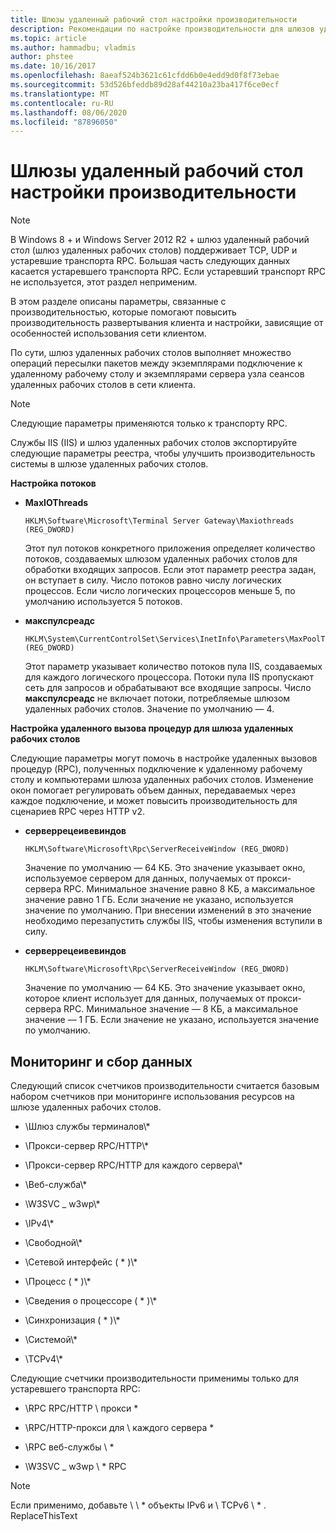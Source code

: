 ```yaml
---
title: Шлюзы удаленный рабочий стол настройки производительности
description: Рекомендации по настройке производительности для шлюзов удаленный рабочий стол
ms.topic: article
ms.author: hammadbu; vladmis
author: phstee
ms.date: 10/16/2017
ms.openlocfilehash: 8aeaf524b3621c61cfdd6b0e4edd9d0f8f73ebae
ms.sourcegitcommit: 53d526bfeddb89d28af44210a23ba417f6ce0ecf
ms.translationtype: MT
ms.contentlocale: ru-RU
ms.lasthandoff: 08/06/2020
ms.locfileid: "87896050"
---
```

# <a name="performance-tuning-remote-desktop-gateways"></a>Шлюзы удаленный рабочий стол настройки производительности

> [!NOTE]
> В Windows 8 + и Windows Server 2012 R2 + шлюз удаленный рабочий стол (шлюз удаленных рабочих столов) поддерживает TCP, UDP и устаревшие транспорта RPC. Большая часть следующих данных касается устаревшего транспорта RPC. Если устаревший транспорт RPC не используется, этот раздел неприменим.

В этом разделе описаны параметры, связанные с производительностью, которые помогают повысить производительность развертывания клиента и настройки, зависящие от особенностей использования сети клиентом.

По сути, шлюз удаленных рабочих столов выполняет множество операций пересылки пакетов между экземплярами подключение к удаленному рабочему столу и экземплярами сервера узла сеансов удаленных рабочих столов в сети клиента.

> [!NOTE]
> Следующие параметры применяются только к транспорту RPC.

Службы IIS (IIS) и шлюз удаленных рабочих столов экспортируйте следующие параметры реестра, чтобы улучшить производительность системы в шлюзе удаленных рабочих столов.

**Настройка потоков**

-   **MaxIOThreads**

    ``` syntax
    HKLM\Software\Microsoft\Terminal Server Gateway\Maxiothreads (REG_DWORD)
    ```

    Этот пул потоков конкретного приложения определяет количество потоков, создаваемых шлюзом удаленных рабочих столов для обработки входящих запросов. Если этот параметр реестра задан, он вступает в силу. Число потоков равно числу логических процессов. Если число логических процессоров меньше 5, по умолчанию используется 5 потоков.

-   **макспулсреадс**

    ``` syntax
    HKLM\System\CurrentControlSet\Services\InetInfo\Parameters\MaxPoolThreads (REG_DWORD)
    ```

    Этот параметр указывает количество потоков пула IIS, создаваемых для каждого логического процессора. Потоки пула IIS пропускают сеть для запросов и обрабатывают все входящие запросы. Число **макспулсреадс** не включает потоки, потребляемые шлюзом удаленных рабочих столов. Значение по умолчанию — 4.

**Настройка удаленного вызова процедур для шлюза удаленных рабочих столов**

Следующие параметры могут помочь в настройке удаленных вызовов процедур (RPC), полученных подключение к удаленному рабочему столу и компьютерами шлюза удаленных рабочих столов. Изменение окон помогает регулировать объем данных, передаваемых через каждое подключение, и может повысить производительность для сценариев RPC через HTTP v2.

-   **серверрецеивевиндов**

    ``` syntax
    HKLM\Software\Microsoft\Rpc\ServerReceiveWindow (REG_DWORD)
    ```

    Значение по умолчанию — 64 КБ. Это значение указывает окно, используемое сервером для данных, получаемых от прокси-сервера RPC. Минимальное значение равно 8 КБ, а максимальное значение равно 1 ГБ. Если значение не указано, используется значение по умолчанию. При внесении изменений в это значение необходимо перезапустить службы IIS, чтобы изменения вступили в силу.

-   **серверрецеивевиндов**

    ``` syntax
    HKLM\Software\Microsoft\Rpc\ServerReceiveWindow (REG_DWORD)
    ```

    Значение по умолчанию — 64 КБ. Это значение указывает окно, которое клиент использует для данных, получаемых от прокси-сервера RPC. Минимальное значение — 8 КБ, а максимальное значение — 1 ГБ. Если значение не указано, используется значение по умолчанию.

## <a name="monitoring-and-data-collection"></a>Мониторинг и сбор данных

Следующий список счетчиков производительности считается базовым набором счетчиков при мониторинге использования ресурсов на шлюзе удаленных рабочих столов.

-   \\Шлюз службы терминалов\\\*

-   \\Прокси-сервер RPC/HTTP\\\*

-   \\Прокси-сервер RPC/HTTP для каждого сервера\\\*

-   \\Веб-служба\\\*

-   \\W3SVC \_ w3wp\\\*

-   \\IPv4\\\*

-   \\Свободной\\\*

-   \\Сетевой интерфейс ( \* )\\\*

-   \\Процесс ( \* )\\\*

-   \\Сведения о процессоре ( \* )\\\*

-   \\Синхронизация ( \* )\\\*

-   \\Системой\\\*

-   \\TCPv4\\\*

Следующие счетчики производительности применимы только для устаревшего транспорта RPC:

-   \\RPC RPC/HTTP \\ прокси \*

-   \\RPC/HTTP-прокси для \\ каждого сервера \*

-   \\RPC веб-службы \\ \*

-   \\W3SVC \_ w3wp \\ \* RPC

> [!NOTE]
> Если применимо, добавьте \\ \\ \* объекты IPv6 и \\ TCPv6 \\ \* . ReplaceThisText


